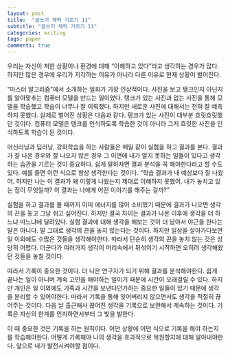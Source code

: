 ```yaml
---
layout: post
title:  "글쓰기 체력 기르기 11"
subtitle: "글쓰기 체력 기르기 11"
categories: writing
tags: paper
comments: true
---
```


우리는 자신이 처한 상황이나 환경에 대해 “이해하고 있다”라고 생각하는 경우가 많다. 하지만 많은 경우에 우리가 지각하는 이유가 아니라 다른 이유로 현재 상황이 벌어진다.

“마스터 알고리즘”에서 소개하는 일화가 가장 인상적이다. 사진을 보고 탱크인지 아닌지를 알아맞추는 컴퓨터 모델을 만드는 일이었다. 탱크가 있는 사진과 없는 사진을 통해 모델을 학습했고 학습이 너무나 잘 이뤄졌다. 하지만 새로운 사진에 대해서는 전혀 잘 예측하지 못했다. 실제로 벌어진 상황은 다음과 같다. 탱크가 있는 사진이 대부분 흐릿흐릿했던 것이다. 컴퓨터 모델은 탱크를 인식하도록 학습한 것이 아니라 그저 흐릿한 사진을 인식하도록 학습이 된 것이다.

머신러닝과 딥러닝, 강화학습을 하는 사람들은 매일 같이 실험을 하고 결과를 본다. 결과가 잘 나온 경우와 잘 나오지 않은 경우 그 이면에 내가 알지 못하는 일들이 있다고 생각하는 습관을 기르는 것이 중요하다. 쉽게 말하자면 결과 분석을 꼭 해야한다라고 할 수도 있다. 예를 들면 이런 식으로 항상 생각한다는 것이다. “학습 결과가 내 예상보다 잘 나왔어. 하지만 나는 이 결과가 왜 이렇게 나왔는지 제대로 이해하지 못했어. 내가 놓치고 있는 점이 무엇일까? 이 결과는 나에게 어떤 이야기를 해주는 걸까?”

실험을 하고 결과를 볼 때까지 이미 에너지를 많이 소비했기 때문에 결과가 나오면 생각의 끈을 놓고 그냥 쉬고 싶어진다. 하지만 결국 차이는 결과가 나온 이후에 생각을 더 하느냐 마느냐에 달려있다. 실험 결과에 대해 생각을 해보는 것이 더 남아서 야근을 한다는 말은 아니다. 말 그대로 생각의 끈을 놓지 않는다는 것이다. 하지만 일상을 살아가다보면 일 이외에도 수많은 것들을 생각해야한다. 따라서 단순히 생각의 끈을 놓치 않는 것은 상당히 어렵다. 더군다가 여러가지 생각이 머리속에서 뒤섞이기 시작하면 오히려 생각해왔던 것들을 놓칠 것이다.

따라서 기록이 중요한 것이다. 더 나은 연구자가 되기 위해 결과를 분석해야한다. 쉽게 끝나는 일이 아니며 계속 고민을 해야하는 일이기 때문에 시간이 오래걸릴 수 있다. 하지만 개인은 일 이외에도 가족과 시간을 보낸다던가하는 중요한 일들이 있기 때문에 생각을 분리할 수 있어야한다. 따라서 기록을 통해 잊어버리지 않으면서도 생각을 적절히 끊어주는 것이다. 다음 날 출근해사 끊어진 생각을 기록으로 보완해서 계속하는 것이다. 기록은 자신의 한계를 인지하면서부터 그 빛을 발한다.

이 때 중요한 것은 기록을 하는 원칙이다. 어떤 상황에 어떤 식으로 기록을 해야 하는지를 학습해야한다. 어떻게 기록해야 나의 생각을 효과적으로 복원할지에 대해 알아내야한다. 앞으로 내가 발전시켜야할 점이다.